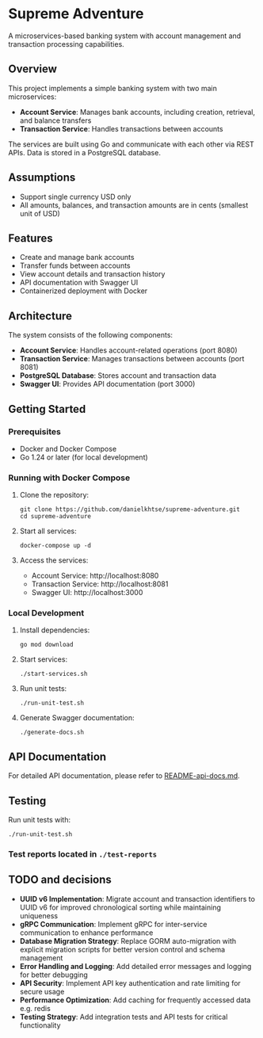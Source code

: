 # Supreme Adventure

A microservices-based banking system with account management and transaction processing capabilities.

## Overview

This project implements a simple banking system with two main microservices:

-   **Account Service**: Manages bank accounts, including creation, retrieval, and balance transfers
-   **Transaction Service**: Handles transactions between accounts

The services are built using Go and communicate with each other via REST APIs. Data is stored in a PostgreSQL database.

## Assumptions

-   Support single currency USD only
-   All amounts, balances, and transaction amounts are in cents (smallest unit of USD)

## Features

-   Create and manage bank accounts
-   Transfer funds between accounts
-   View account details and transaction history
-   API documentation with Swagger UI
-   Containerized deployment with Docker

## Architecture

The system consists of the following components:

-   **Account Service**: Handles account-related operations (port 8080)
-   **Transaction Service**: Manages transactions between accounts (port 8081)
-   **PostgreSQL Database**: Stores account and transaction data
-   **Swagger UI**: Provides API documentation (port 3000)

## Getting Started

### Prerequisites

-   Docker and Docker Compose
-   Go 1.24 or later (for local development)

### Running with Docker Compose

1. Clone the repository:

    ```
    git clone https://github.com/danielkhtse/supreme-adventure.git
    cd supreme-adventure
    ```

2. Start all services:

    ```
    docker-compose up -d
    ```

3. Access the services:
    - Account Service: http://localhost:8080
    - Transaction Service: http://localhost:8081
    - Swagger UI: http://localhost:3000

### Local Development

1. Install dependencies:

    ```
    go mod download
    ```

2. Start services:

    ```
    ./start-services.sh
    ```

3. Run unit tests:
    ```
    ./run-unit-test.sh
    ```
4. Generate Swagger documentation:

    ```
    ./generate-docs.sh
    ```

## API Documentation

For detailed API documentation, please refer to [README-api-docs.md](README-api-docs.md).

## Testing

Run unit tests with:

```
./run-unit-test.sh
```

### Test reports located in `./test-reports`

## TODO and decisions

-   **UUID v6 Implementation**: Migrate account and transaction identifiers to UUID v6 for improved chronological sorting while maintaining uniqueness
-   **gRPC Communication**: Implement gRPC for inter-service communication to enhance performance
-   **Database Migration Strategy**: Replace GORM auto-migration with explicit migration scripts for better version control and schema management
-   **Error Handling and Logging**: Add detailed error messages and logging for better debugging
-   **API Security**: Implement API key authentication and rate limiting for secure usage
-   **Performance Optimization**: Add caching for frequently accessed data e.g. redis
-   **Testing Strategy**: Add integration tests and API tests for critical functionality
